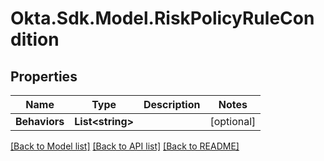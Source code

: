 # Okta.Sdk.Model.RiskPolicyRuleCondition

## Properties

Name | Type | Description | Notes
------------ | ------------- | ------------- | -------------
**Behaviors** | **List&lt;string&gt;** |  | [optional] 

[[Back to Model list]](../README.md#documentation-for-models) [[Back to API list]](../README.md#documentation-for-api-endpoints) [[Back to README]](../README.md)

